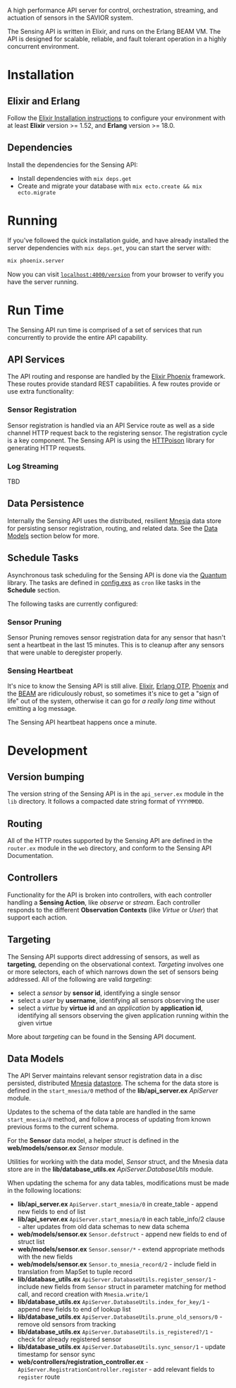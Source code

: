 
A high performance API server for control, orchestration, streaming, and actuation of
sensors in the SAVIOR system.

The Sensing API is written in Elixir, and runs on the Erlang BEAM VM. The API is designed
for scalable, reliable, and fault tolerant operation in a highly concurrent environment.

# Installation

## Elixir and Erlang

Follow the [Elixir Installation instructions](https://elixir-lang.org/install.html) to configure
your environment with at least **Elixir** version >= 1.52, and **Erlang** version >= 18.0. 

## Dependencies

Install the dependencies for the Sensing API:

  * Install dependencies with `mix deps.get`
  * Create and migrate your database with `mix ecto.create && mix ecto.migrate`
  

# Running

If you've followed the quick installation guide, and have already installed the server
dependencies with `mix deps.get`, you can start the server with:

```bash
mix phoenix.server
```  

Now you can visit [`localhost:4000/version`](http://localhost:4000/version) from your browser to
verify you have the server running.

# Run Time

The Sensing API run time is comprised of a set of services that run concurrently to
provide the entire API capability.

## API Services

The API routing and response are handled by the [Elixir Phoenix](http://phoenixframework.org) 
framework. These routes provide standard REST capabilities. A few routes provide or use extra
functionality: 
 
### Sensor Registration

Sensor registration is handled via an API Service route as well as a side channel HTTP request
back to the registering sensor. The registration cycle is a key component. The Sensing API is
using the [HTTPoison](https://hexdocs.pm/httpoison/HTTPoison.html) library for generating HTTP
requests.

### Log Streaming

TBD 

## Data Persistence

Internally the Sensing API uses the distributed, resilient [Mnesia](http://erlang.org/doc/man/mnesia.html)
data store for persisting sensor registration, routing, and related data. See the [Data Models](#data-models)
section below for more.

## Schedule Tasks

Asynchronous task scheduling for the Sensing API is done via the [Quantum](https://hexdocs.pm/quantum/readme.html)
library. The tasks are defined in [config.exs](config/config.exs) as `cron` like tasks in the **Schedule** section.

The following tasks are currently configured:

### Sensor Pruning

Sensor Pruning removes sensor registration data for any sensor that hasn't sent a heartbeat in the
last 15 minutes. This is to cleanup after any sensors that were unable to deregister properly.

### Sensing Heartbeat

It's nice to know the Sensing API is still alive. [Elixir](https://pragtob.wordpress.com/2017/07/26/choosing-elixir-for-the-code-not-the-performance/), [Erlang OTP](https://en.wikipedia.org/wiki/Open_Telecom_Platform), 
[Phoenix](http://phoenixframework.org/blog/the-road-to-2-million-websocket-connections) and the [BEAM](https://pragprog.com/articles/erlang) are
ridiculously robust, so sometimes it's nice to get a "sign of life" out of the system, otherwise it can go for
_a really long time_ without emitting a log message.

The Sensing API heartbeat happens once a minute. 

# Development

## Version bumping

The version string of the Sensing API is in the `api_server.ex` module in the `lib` directory. It
follows a compacted date string format of `YYYYMMDD`.

## Routing

All of the HTTP routes supported by the Sensing API are defined in the `router.ex` module in
the `web` directory, and conform to the Sensing API Documentation.

## Controllers

Functionality for the API is broken into controllers, with each controller handling a **Sensing Action**,
like *observe* or *stream*. Each controller responds to the different **Observation Contexts** (like *Virtue* or *User*) that
support each action.

## Targeting

The Sensing API supports direct addressing of sensors, as well as **targeting**, depending on the observational
context. *Targeting* involves one or more selectors, each of which narrows down the set of sensors being
addressed. All of the following are valid *targeting*:

 - select a *sensor* by **sensor id**, identifying a single sensor
 - select a *user* by **username**, identifying all sensors observing the user
 - select a *virtue* by **virtue id** and an *application* by **application id**, identifying all sensors observing the given application running within the given virtue
 
More about *targeting* can be found in the Sensing API document.

## Data Models

The API Server maintains relevant sensor registration data in a disc persisted, distributed
[Mnesia](http://erlang.org/doc/man/mnesia.html) [datastore](https://elixirschool.com/en/lessons/specifics/mnesia/#nodes). The schema for the data store is defined in the `start_mnesia/0` method of the
**lib/api_server.ex** _ApiServer_ module.

Updates to the schema of the data table are handled in the same `start_mnesia/0` method, and
follow a process of updating from known previous forms to the current schema.

For the **Sensor** data model, a helper _struct_ is defined in the **web/models/sensor.ex** _Sensor_
module.

Utilities for working with the data model, _Sensor_ struct, and the Mnesia data store are in
the **lib/database_utils.ex** _ApiServer.DatabaseUtils_ module.

When updating the schema for any data tables, modifications must be made in the following
locations:

  - **lib/api_server.ex** `ApiServer.start_mnesia/0` in create_table - append new fields to end of list
  - **lib/api_server.ex** `ApiServer.start_mnesia/0` in each table_info/2 clause - alter updates from old data schemas to new data schema
  - **web/models/sensor.ex** `Sensor.defstruct` - append new fields to end of struct list
  - **web/models/sensor.ex** `Sensor.sensor/*` - extend appropriate methods with the new fields
  - **web/models/sensor.ex** `Sensor.to_mnesia_record/2` - include field in translation from MapSet to tuple record
  - **lib/database_utils.ex** `ApiServer.DatabaseUtils.register_sensor/1` - include new fields from `Sensor` struct in parameter matching for method call, and record creation with `Mnesia.write/1`
  - **lib/database_utils.ex** `ApiServer.DatabaseUtils.index_for_key/1` - append new fields to end of lookup list
  - **lib/database_utils.ex** `ApiServer.DatabaseUtils.prune_old_sensors/0` - remove old sensors from tracking
  - **lib/database_utils.ex** `ApiServer.DatabaseUtils.is_registered?/1` - check for already registered sensor
  - **lib/database_utils.ex** `ApiServer.DatabaseUtils.sync_sensor/1` - update timestamp for sensor sync
  - **web/controllers/registration_controller.ex** - `ApiServer.RegistrationController.register` - add relevant fields to `register` route
  